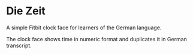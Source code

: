 Die Zeit
========
A simple Fitbit clock face for learners of the
German language.

The clock face shows time in numeric format
and duplicates it in German transcript.